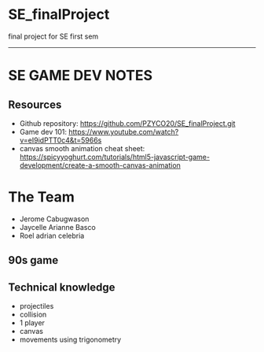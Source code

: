 # SE_finalProject
final project for SE first sem 

-------------------------------------------------------

# SE GAME DEV NOTES

## Resources 
- Github repository: https://github.com/PZYCO20/SE_finalProject.git
- Game dev 101: https://www.youtube.com/watch?v=eI9idPTT0c4&t=5966s
- canvas smooth animation cheat sheet: https://spicyyoghurt.com/tutorials/html5-javascript-game-development/create-a-smooth-canvas-animation

# The Team
- Jerome Cabugwason
- Jaycelle Arianne Basco
- Roel adrian celebria

## 90s game


## Technical knowledge
- projectiles
- collision
- 1 player
- canvas
- movements using trigonometry
